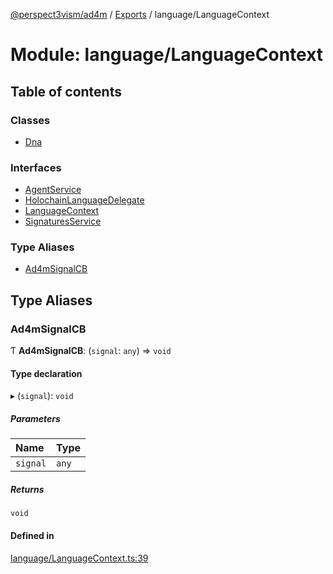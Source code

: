 [@perspect3vism/ad4m](../README.md) / [Exports](../modules.md) / language/LanguageContext

# Module: language/LanguageContext

## Table of contents

### Classes

- [Dna](../classes/language_LanguageContext.Dna.md)

### Interfaces

- [AgentService](../interfaces/language_LanguageContext.AgentService.md)
- [HolochainLanguageDelegate](../interfaces/language_LanguageContext.HolochainLanguageDelegate.md)
- [LanguageContext](../interfaces/language_LanguageContext.LanguageContext.md)
- [SignaturesService](../interfaces/language_LanguageContext.SignaturesService.md)

### Type Aliases

- [Ad4mSignalCB](language_LanguageContext.md#ad4msignalcb)

## Type Aliases

### Ad4mSignalCB

Ƭ **Ad4mSignalCB**: (`signal`: `any`) => `void`

#### Type declaration

▸ (`signal`): `void`

##### Parameters

| Name | Type |
| :------ | :------ |
| `signal` | `any` |

##### Returns

`void`

#### Defined in

[language/LanguageContext.ts:39](https://github.com/perspect3vism/ad4m/blob/d9ddd7e2/core/src/language/LanguageContext.ts#L39)
